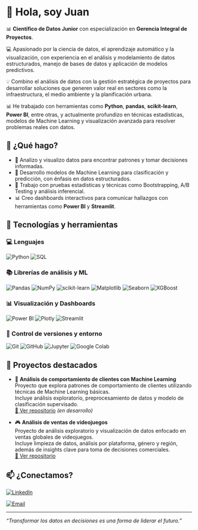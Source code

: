 # 👋 Hola, soy Juan

📊 **Científico de Datos Junior** con especialización en **Gerencia Integral de Proyectos**.

💻 Apasionado por la ciencia de datos, el aprendizaje automático y la visualización, con experiencia en el análisis y modelamiento de datos estructurados, manejo de bases de datos y aplicación de modelos predictivos.

💡 Combino el análisis de datos con la gestión estratégica de proyectos para desarrollar soluciones que generen valor real en sectores como la infraestructura, el medio ambiente y la planificación urbana.

📊 He trabajado con herramientas como **Python**, **pandas**, **scikit-learn**, **Power BI**, entre otras, y actualmente profundizo en técnicas estadísticas, modelos de Machine Learning y visualización avanzada para resolver problemas reales con datos.

## 🚀 ¿Qué hago?

- 🔎 Analizo y visualizo datos para encontrar patrones y tomar decisiones informadas.
- 🤖 Desarrollo modelos de Machine Learning para clasificación y predicción, con énfasis en datos estructurados.
- 🧪 Trabajo con pruebas estadísticas y técnicas como Bootstrapping, A/B Testing y análisis inferencial.
- 📊 Creo dashboards interactivos para comunicar hallazgos con herramientas como **Power BI** y **Streamlit**.

## 🧰 Tecnologías y herramientas

### 💻 Lenguajes
![Python](https://img.shields.io/badge/Python-3776AB?style=for-the-badge&logo=python&logoColor=white)
![SQL](https://img.shields.io/badge/SQL-4479A1?style=for-the-badge&logo=sqlite&logoColor=white)

### 📚 Librerías de análisis y ML
![Pandas](https://img.shields.io/badge/Pandas-150458?style=for-the-badge&logo=pandas&logoColor=white)
![NumPy](https://img.shields.io/badge/NumPy-013243?style=for-the-badge&logo=numpy&logoColor=white)
![scikit-learn](https://img.shields.io/badge/scikit--learn-F7931E?style=for-the-badge&logo=scikit-learn&logoColor=white)
![Matplotlib](https://img.shields.io/badge/Matplotlib-11557C?style=for-the-badge&logo=matplotlib&logoColor=white)
![Seaborn](https://img.shields.io/badge/Seaborn-2C2D72?style=for-the-badge&logo=python&logoColor=white)
![XGBoost](https://img.shields.io/badge/XGBoost-E53935?style=for-the-badge&logo=xgboost&logoColor=white)

### 📊 Visualización y Dashboards
![Power BI](https://img.shields.io/badge/Power%20BI-F2C811?style=for-the-badge&logo=powerbi&logoColor=black)
![Plotly](https://img.shields.io/badge/Plotly-3F4F75?style=for-the-badge&logo=plotly&logoColor=white)
![Streamlit](https://img.shields.io/badge/Streamlit-FF4B4B?style=for-the-badge&logo=streamlit&logoColor=white)

### 🔧 Control de versiones y entorno
![Git](https://img.shields.io/badge/Git-F05032?style=for-the-badge&logo=git&logoColor=white)
![GitHub](https://img.shields.io/badge/GitHub-181717?style=for-the-badge&logo=github&logoColor=white)
![Jupyter](https://img.shields.io/badge/Jupyter-F37626?style=for-the-badge&logo=jupyter&logoColor=white)
![Google Colab](https://img.shields.io/badge/Colab-F9AB00?style=for-the-badge&logo=google-colab&logoColor=white)

## 📂 Proyectos destacados

- 📌 **Análisis de comportamiento de clientes con Machine Learning**  
  Proyecto que explora patrones de comportamiento de clientes utilizando técnicas de Machine Learning básicas.  
  Incluye análisis exploratorio, preprocesamiento de datos y modelo de clasificación supervisado.  
  [🔗 Ver repositorio](https://github.com/17Juan08/Modelo-simple-analisis-de-comportamiento-clientes) _(en desarrollo)_

- 🎮 **Análisis de ventas de videojuegos**  
  Proyecto de análisis exploratorio y visualización de datos enfocado en ventas globales de videojuegos.  
  Incluye limpieza de datos, análisis por plataforma, género y región, además de insights clave para toma de decisiones comerciales.  
  [🔗 Ver repositorio](https://github.com/17Juan08/Analisis-de--tienda-de-Videojuegos-ICE) 
  

## 📫 ¿Conectamos?

[![LinkedIn](https://img.shields.io/badge/-LINKEDIN-0077B5?style=for-the-badge&logo=linkedin&logoColor=white)](https://www.linkedin.com/in/juan-alvarado-camacho/)

[![Email](https://img.shields.io/badge/EMAIL-D14836?style=for-the-badge&logo=gmail&logoColor=white)](mailto:juan98022@gmail.com)


---

_“Transformar los datos en decisiones es una forma de liderar el futuro.”_

